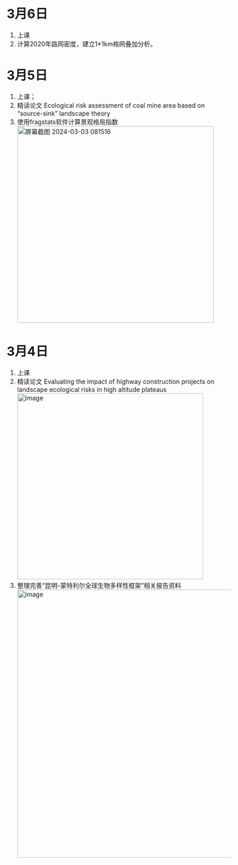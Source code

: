 # 3月6日
1. 上课
2. 计算2020年路网密度，建立1*1km格网叠加分析。

# 3月5日
1. 上课；
2. 精读论文 Ecological risk assessment of coal mine area based on “source-sink” landscape theory
3. 使用fragstats软件计算景观格局指数<br><img width="442" alt="屏幕截图 2024-03-03 081516" src="https://github.com/CityGIS-lzjtu/PLAN/assets/161292030/da16e8ae-ff94-4813-9156-ef2a2961c27d">

# 3月4日
1. 上课
2. 精读论文 Evaluating the impact of highway construction projects on landscape ecological risks in high altitude plateaus <img width="418" alt="image" src="https://github.com/CityGIS-lzjtu/PLAN/assets/161292030/22130762-6a89-4697-adc2-dc0cb4895df2">
3. 整理完善“昆明-蒙特利尔全球生物多样性框架”相关报告资料<img width="602" alt="image" src="https://github.com/CityGIS-lzjtu/PLAN/assets/161292030/c22e14df-9c9d-446d-9459-49f0b1e76221">
